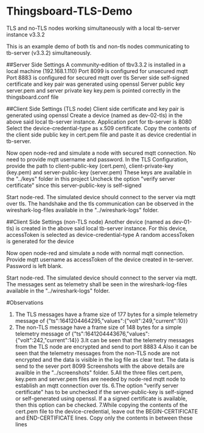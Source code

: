 # Thingsboard-TLS-Demo
TLS and no-TLS nodes working simultaneously with a local tb-server instance v3.3.2

This is an example demo of both tls and non-tls nodes communicating to tb-server (v3.3.2) simultaneously.

##Server Side Settings
A community-edition of tbv3.3.2 is installed in a local machine (192.168.1.110)
Port 8099 is configured for unsecured mqtt
Port 8883 is configured for secured mqtt over tls
Server side self-signed certificate and key pair was generated using openssl
Server public key server.pem and server private key key.pem is pointed correctly in the thingsboard.conf file

##Client Side Settings (TLS node)
Client side certificate and key pair is generated using openssl
Create a device (named as dev-02-tls) in the above said local tb-server instance. Application port for tb-server is 8080
Select the device-credential-type as x.509 certificate.
Copy the contents of the client side public key in cert.pem file and paste it as device credential in tb-server.

Now open node-red and simulate a node with secured mqtt connection.
No need to provide mqtt username and password.
In the TLS Configuration, provide the path to client-public-key (cert.pem), client-private-key (key.pem) and server-public-key (server.pem)
These keys are available in the "../keys" folder in this project
Uncheck the option "verify server certificate" since this server-public-key is self-signed

Start node-red.
The simulated device should connect to the server via mqtt over tls.
The handshake and the tls communication can be observed in the wireshark-log-files available in the "../wireshark-logs" folder.

##Client Side Settings (non-TLS node)
Another device (named as dev-01-tls) is created in the above said local tb-server instance.
For this device, accessToken is selected as device-credential-type
A random accessToken is generated for the device

Now open node-red and simulate a node with normal mqtt connection.
Provide mqtt username as accessToken of the device created in te-server. Password is left blank.

Start node-red.
The simulated device should connect to the server via mqtt.
The messages sent as telemetry shall be seen in the wireshark-log-files available in the "../wireshark-logs" folder.

#Observations
1. The TLS messages have a frame size of 177 bytes for a simple telemetry message of
{"ts":1641204464295,"values":{"volt":249,"current":10}}
2. The non-TLS message have a frame size of 148 bytes for a simple telemetry message of
{"ts":1641204443676,"values":{"volt":242,"current":14}}
3.It can be seen that the telemetry messages from the TLS node are encrypted and send to port 8883
4.Also it can be seen that the telemetry messages from the non-TLS node are not encrypted and the data
is visible in the log file as clear text. The data is send to the sever port 8099
Screenshots with the above details are availble in the "../screenshots" folder.
5.All the three files cert.pem, key.pem and server.pem files are needed by node-red mqtt node to establish an mqtt connection over tls.
6.The option "verify server certificate" has to be unchecked if the server-public-key is self-signed or self-generated using openssl. If a
  a signed certificate is available, then this option can be checked.
7.While copying the contents of the cert.pem file to the device-credential, leave out the BEGIN-CERTIFICATE and END-CERTIFICATE lines.
  Copy only the contents in between these lines
